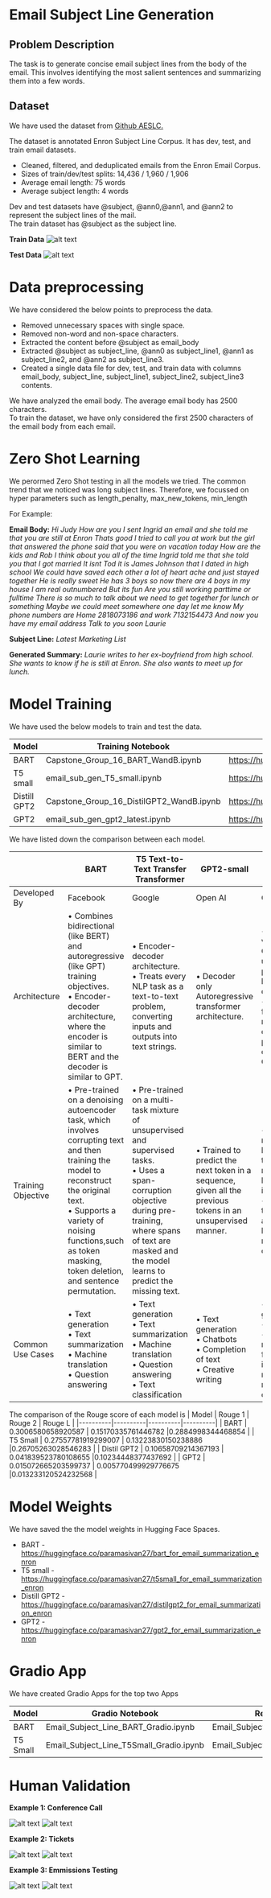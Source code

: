 # Email Subject Line Generation

## Problem Description
The task is to generate concise email subject lines from the body of the email. This involves identifying the most salient sentences and summarizing them into a few words.

## Dataset
We have used the dataset from [Github AESLC.](https://github.com/ryanzhumich/AESLC)

The dataset is annotated Enron Subject Line Corpus. It has dev, test, and train email datasets.
* Cleaned, filtered, and deduplicated emails from the Enron Email Corpus. 
* Sizes of train/dev/test splits: 14,436 / 1,960 / 1,906
* Average email length: 75 words
* Average subject length: 4 words

Dev and test datasets have @subject, @ann0,@ann1, and @ann2 to represent the subject lines of the mail.   
The train dataset has @subject as the subject line. 

**Train Data**
![alt text](https://github.com/ch22group16/email_sub_generation/blob/main/dataset/Train.JPG)

**Test Data**
![alt text](https://github.com/ch22group16/email_sub_generation/blob/main/dataset/Test.JPG)


# Data preprocessing

We have considered the below points to preprocess the data. 
* Removed unnecessary spaces with single space.
* Removed non-word and non-space characters.
* Extracted the content before @subject as email_body
* Extracted @subject as subject_line, @ann0 as subject_line1, @ann1 as subject_line2, and @ann2 as subject_line3.
* Created a single data file for dev, test, and train data with columns email_body, subject_line, subject_line1, subject_line2, subject_line3 contents.

We have analyzed the email body. The average email body has 2500 characters.  
To train the dataset, we have only considered the first 2500 characters of the email body from each email.

# Zero Shot Learning
We perormed Zero Shot testing in all the models we tried. The common trend that we noticed was long subject lines. Therefore, we focussed on hyper parameters such as length_penalty, max_new_tokens, min_length

For Example:

**Email Body:** _Hi Judy How are you I sent Ingrid an email and she told me that you are still at Enron Thats good I tried to call you at work but the girl that answered the phone said that you were on vacation today How are the kids and Rob I think about you all of the time Ingrid told me that she told you that I got married It isnt Tod it is James Johnson that I dated in high school We could have saved each other a lot of heart ache and just stayed together He is really sweet He has 3 boys so now there are 4 boys in my house I am real outnumbered But its fun Are you still working parttime or fulltime There is so much to talk about we need to get together for lunch or something Maybe we could meet somewhere one day let me know My phone numbers are Home 2818073186 and work 7132154473 And now you have my email address Talk to you soon Laurie_

**Subject Line:** _Latest Marketing List_

**Generated Summary:** _Laurie writes to her ex-boyfriend from high school. She wants to know if he is still at Enron. She also wants to meet up for lunch._

# Model Training
We have used the below models to train and test the data.

|   Model  | Training Notebook |  Model Weights  |
|----------|-------------------|-----------------|
| BART | Capstone_Group_16_BART_WandB.ipynb | https://huggingface.co/paramasivan27/bart_for_email_summarization_enron |
| T5 small | email_sub_gen_T5_small.ipynb | https://huggingface.co/paramasivan27/t5small_for_email_summarization_enron |
| Distill GPT2 | Capstone_Group_16_DistilGPT2_WandB.ipynb | https://huggingface.co/paramasivan27/distilgpt2_for_email_summarization_enron |
| GPT2 | email_sub_gen_gpt2_latest.ipynb | https://huggingface.co/paramasivan27/gpt2_for_email_summarization_enron |

We have listed down the comparison between each model.

|   |BART  | T5 Text-to-Text Transfer Transformer | GPT2-small |  DistilGPT  |
|----------|----------|----------|----------|----------|
| Developed By    | Facebook   | Google   |Open AI   | Open AI|
| Architecture    | • Combines bidirectional (like BERT) and autoregressive (like GPT) training objectives.<br/> • Encoder-decoder architecture, where the encoder is similar to BERT and the decoder is similar to GPT.   | • Encoder-decoder architecture. <br/> • Treats every NLP task as a text-to-text problem, converting inputs and outputs into text strings. | • Decoder only Autoregressive transformer architecture. | • Distilled version of GPT, created using a process called knowledge distillation. <br/> • Smaller and faster while retaining most of the performance of the original GPT model.|
| Training Objective    |• Pre-trained on a denoising autoencoder task, which involves corrupting text and then training the model to reconstruct the original text. <br/> • Supports a variety of noising functions,such as token masking, token deletion, and sentence permutation.  |• Pre-trained on a multi-task mixture of unsupervised and supervised tasks.<br/> • Uses a span-corruption objective during pre-training, where spans of text are masked and the model learns to predict the missing text.|• Trained to predict the next token in a sequence, given all the previous tokens in an unsupervised manner.|• Trained to mimic the behaviour of the larger GPT model by learning from its outputs.<br/> • Maintains the autoregressive language modelling objective.|
| Common Use Cases    |• Text generation <br/>• Text summarization <br/>• Machine translation <br/>• Question answering   |• Text generation <br/>• Text summarization <br/>• Machine translation <br/>• Question answering <br/>• Text classification   |• Text generation <br/>• Chatbots <br/>• Completion of text <br/>• Creative writing   |• Text generation <br/>• Chatbots <br/>• Applications requiring faster inference and reduced resource consumption.|

The comparison of the Rouge score of each model is 
| Model  | Rouge 1 | Rouge 2 |  Rouge L  |
|----------|----------|----------|----------|
| BART    | 0.3006580658920587   | 0.15170335761446782   |0.2884998344468854   |
| T5 Small    | 0.27557781919299007   | 0.13223830150238886   |0.26705263028546283   |
| Distil GPT2    | 0.10658709214367193   | 0.041839523780108655   |0.10234448377437692   |
| GPT2    | 0.015072665203599737   | 0.005770499929776675   |0.013233120524232568   |

# Model Weights
We have saved the the model weights in Hugging Face Spaces.
* BART - https://huggingface.co/paramasivan27/bart_for_email_summarization_enron
* T5 small - https://huggingface.co/paramasivan27/t5small_for_email_summarization_enron
* Distill GPT2 - https://huggingface.co/paramasivan27/distilgpt2_for_email_summarization_enron
* GPT2 - https://huggingface.co/paramasivan27/gpt2_for_email_summarization_enron

# Gradio App 
We have created Gradio Apps for the top two Apps 

| Model  | Gradio Notebook | Repo Folder |  Gradio App  |
|----------|----------|----------|----------|
| BART | Email_Subject_Line_BART_Gradio.ipynb | Email_Subject_Generation_BART | https://huggingface.co/spaces/paramasivan27/Email_Subject_Generation_BART |
| T5 Small | Email_Subject_Line_T5Small_Gradio.ipynb | Email_Subject_Generation_T5Small |https://huggingface.co/spaces/paramasivan27/Email_Subject_Generation_T5Small |

# Human Validation
**Example 1: Conference Call**

![alt text](https://github.com/ch22group16/email_sub_generation/blob/main/HumanValidation/BART/ConferenceCall.JPG)
![alt text](https://github.com/ch22group16/email_sub_generation/blob/main/HumanValidation/T5Small/ConferenceCall.JPG)

**Example 2: Tickets**

![alt text](https://github.com/ch22group16/email_sub_generation/blob/main/HumanValidation/BART/DaveMatthews.JPG)
![alt text](https://github.com/ch22group16/email_sub_generation/blob/main/HumanValidation/T5Small/DaveMatthews.JPG)

**Example 3: Emmissions Testing**

![alt text](https://github.com/ch22group16/email_sub_generation/blob/main/HumanValidation/BART/EmmissionsTesting.JPG)
![alt text](https://github.com/ch22group16/email_sub_generation/blob/main/HumanValidation/T5Small/EmmissionsTesting.JPG)
